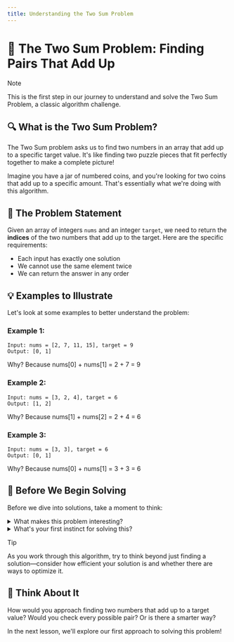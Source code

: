 ```yaml
---
title: Understanding the Two Sum Problem
---
```


# 🧩 The Two Sum Problem: Finding Pairs That Add Up

> [!NOTE]
> This is the first step in our journey to understand and solve the Two Sum Problem, a classic algorithm challenge.

## 🔍 What is the Two Sum Problem?

The Two Sum problem asks us to find two numbers in an array that add up to a specific target value. It's like finding two puzzle pieces that fit perfectly together to make a complete picture!

Imagine you have a jar of numbered coins, and you're looking for two coins that add up to a specific amount. That's essentially what we're doing with this algorithm.

## 📝 The Problem Statement

Given an array of integers `nums` and an integer `target`, we need to return the **indices** of the two numbers that add up to the target. Here are the specific requirements:

- Each input has exactly one solution
- We cannot use the same element twice
- We can return the answer in any order

## 💡 Examples to Illustrate

Let's look at some examples to better understand the problem:

### Example 1:
```
Input: nums = [2, 7, 11, 15], target = 9
Output: [0, 1]
```
Why? Because nums[0] + nums[1] = 2 + 7 = 9

### Example 2:
```
Input: nums = [3, 2, 4], target = 6
Output: [1, 2]
```
Why? Because nums[1] + nums[2] = 2 + 4 = 6

### Example 3:
```
Input: nums = [3, 3], target = 6
Output: [0, 1]
```
Why? Because nums[0] + nums[1] = 3 + 3 = 6

## 🤔 Before We Begin Solving

Before we dive into solutions, take a moment to think:

<details>
<summary>What makes this problem interesting?</summary>

The Two Sum problem is interesting because it teaches us how to efficiently find relationships between elements in an array. It's a perfect example of how the right data structure can dramatically improve algorithm efficiency.
</details>

<details>
<summary>What's your first instinct for solving this?</summary>

Many people first think of checking every possible pair of numbers (a brute force approach). This is a valid starting point, but we'll discover there are more efficient ways to solve this problem!
</details>

> [!TIP]
> As you work through this algorithm, try to think beyond just finding a solution—consider how efficient your solution is and whether there are ways to optimize it.

## 🧠 Think About It

How would you approach finding two numbers that add up to a target value? Would you check every possible pair? Or is there a smarter way?

In the next lesson, we'll explore our first approach to solving this problem! 
